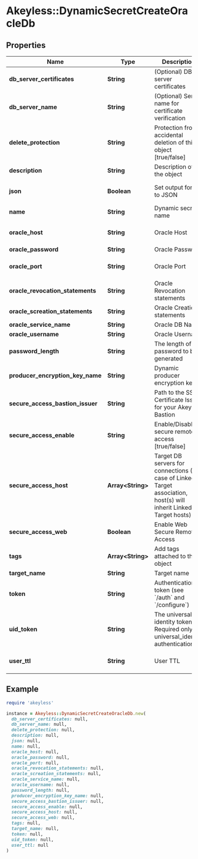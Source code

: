 # Akeyless::DynamicSecretCreateOracleDb

## Properties

| Name | Type | Description | Notes |
| ---- | ---- | ----------- | ----- |
| **db_server_certificates** | **String** | (Optional) DB server certificates | [optional] |
| **db_server_name** | **String** | (Optional) Server name for certificate verification | [optional] |
| **delete_protection** | **String** | Protection from accidental deletion of this object [true/false] | [optional] |
| **description** | **String** | Description of the object | [optional] |
| **json** | **Boolean** | Set output format to JSON | [optional][default to false] |
| **name** | **String** | Dynamic secret name |  |
| **oracle_host** | **String** | Oracle Host | [optional][default to &#39;127.0.0.1&#39;] |
| **oracle_password** | **String** | Oracle Password | [optional] |
| **oracle_port** | **String** | Oracle Port | [optional][default to &#39;1521&#39;] |
| **oracle_revocation_statements** | **String** | Oracle Revocation statements | [optional] |
| **oracle_screation_statements** | **String** | Oracle Creation statements | [optional] |
| **oracle_service_name** | **String** | Oracle DB Name | [optional] |
| **oracle_username** | **String** | Oracle Username | [optional] |
| **password_length** | **String** | The length of the password to be generated | [optional] |
| **producer_encryption_key_name** | **String** | Dynamic producer encryption key | [optional] |
| **secure_access_bastion_issuer** | **String** | Path to the SSH Certificate Issuer for your Akeyless Bastion | [optional] |
| **secure_access_enable** | **String** | Enable/Disable secure remote access [true/false] | [optional][default to &#39;false&#39;] |
| **secure_access_host** | **Array&lt;String&gt;** | Target DB servers for connections (In case of Linked Target association, host(s) will inherit Linked Target hosts) | [optional] |
| **secure_access_web** | **Boolean** | Enable Web Secure Remote Access | [optional][default to false] |
| **tags** | **Array&lt;String&gt;** | Add tags attached to this object | [optional] |
| **target_name** | **String** | Target name | [optional] |
| **token** | **String** | Authentication token (see &#x60;/auth&#x60; and &#x60;/configure&#x60;) | [optional] |
| **uid_token** | **String** | The universal identity token, Required only for universal_identity authentication | [optional] |
| **user_ttl** | **String** | User TTL | [optional][default to &#39;60m&#39;] |

## Example

```ruby
require 'akeyless'

instance = Akeyless::DynamicSecretCreateOracleDb.new(
  db_server_certificates: null,
  db_server_name: null,
  delete_protection: null,
  description: null,
  json: null,
  name: null,
  oracle_host: null,
  oracle_password: null,
  oracle_port: null,
  oracle_revocation_statements: null,
  oracle_screation_statements: null,
  oracle_service_name: null,
  oracle_username: null,
  password_length: null,
  producer_encryption_key_name: null,
  secure_access_bastion_issuer: null,
  secure_access_enable: null,
  secure_access_host: null,
  secure_access_web: null,
  tags: null,
  target_name: null,
  token: null,
  uid_token: null,
  user_ttl: null
)
```


